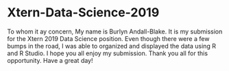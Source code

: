 # Xtern-Data-Science-2019
To whom it ay concern, 
My name is Burlyn Andall-Blake. It is my submission for the Xtern 2019 Data Science position. Even though there were a few bumps in the road, I was able to organized and displayed the data using R and R Studio. I hope you all enjoy my submission. Thank you all for this opportunity. Have a great day! 
